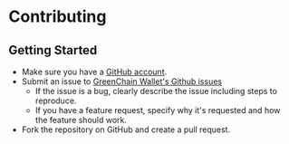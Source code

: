 # Contributing

## Getting Started

- Make sure you have a [GitHub account](https://github.com/signup/free). 
- Submit an issue to [GreenChain Wallet's Github issues](https://github.com/securityin/crust-wallet/issues) 
  - If the issue is a bug, clearly describe the issue including steps to reproduce.
  - If you have a feature request, specify why it's requested and how the feature should work.
- Fork the repository on GitHub and create a pull request.
